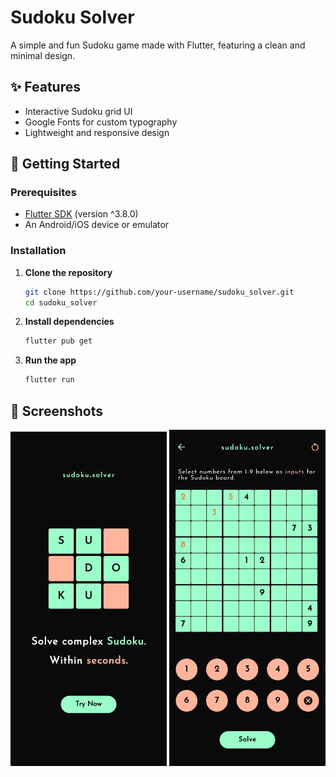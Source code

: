 # Sudoku Solver

A simple and fun Sudoku game made with Flutter, featuring a clean and minimal design.

## ✨ Features

- Interactive Sudoku grid UI
- Google Fonts for custom typography
- Lightweight and responsive design

## 🚀 Getting Started

### Prerequisites

- [Flutter SDK](https://flutter.dev/docs/get-started/install) (version ^3.8.0)
- An Android/iOS device or emulator

### Installation

1. **Clone the repository**

   ```bash
   git clone https://github.com/your-username/sudoku_solver.git
   cd sudoku_solver

   ```

2. **Install dependencies**

   ```bash 
   flutter pub get
   ```

3. **Run the app**

   ```bash
   flutter run
   ```

## 📸 Screenshots

   <img src="screenshots/splash_screen.jpg" width="250" /> <img src="screenshots/main_screen.jpg" width="250" />